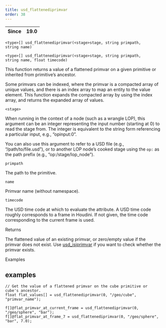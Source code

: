 ```yaml
---
title: usd_flattenediprimvar
order: 38
---
```

| Since | 19.0 |
| --- | --- |

`<type>[] usd_flattenediprimvar(<stage>stage, string primpath, string name)`

`<type>[] usd_flattenediprimvar(<stage>stage, string primpath, string name, float timecode)`

This function returns a value of a flattened primvar on a given primitive or inherited from primitive’s ancestor.

Some primvars can be indexed, where the primvar is a compacted array of unique values, and there is an index array to map an entity to the value element. This function expands the compacted array by using the index array, and returns the expanded array of values.

`<stage>`

When running in the context of a node (such as a wrangle LOP), this argument can be an integer representing the input number (starting at 0) to read the stage from. The integer is equivalent to the string form referencing a particular input, e.g., “opinput:0”.

You can also use this argument to refer to a USD file (e.g., “/path/to/file.usd”), or to another LOP node’s cooked stage using the `op:` as the path prefix (e.g., “op:/stage/lop_node”).

`primpath`

The path to the primitive.

`name`

Primvar name (without namespace).

`timecode`

The USD time code at which to evaluate the attribute. A USD time code roughly corresponds to a frame in Houdini. If not given, the time code corresponding to the current frame is used.

Returns

The flattened value of an existing primvar, or zero/empty value if the primvar does not exist. Use [usd_isiprimvar](./usd_isiprimvar "Checks if the primitive or its ancestor has a primvar of the given name.") if you want to check whether the primvar exists.

Examples

## examples

```vex
// Get the value of a flattened primvar on the cube primitive or cube's ancestor.
float flat_values[] = usd_flattenediprimvar(0, "/geo/cube", "primvar_name");

f[]@flat_primvar_at_current_frame = usd_flattenediprimvar(0, "/geo/sphere", "bar");
f[]@flat_primvar_at_frame_7 = usd_flattenediprimvar(0, "/geo/sphere", "bar", 7.0);

```
